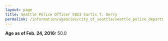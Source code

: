 ```yaml
---
layout: page
title: Seattle Police Officer 5823 Curtis T. Gerry
permalink: /information/agencies/city_of_seattle/seattle_police_department/copbook/5823/
---
```


**Age as of Feb. 24, 2016:** 50.0
